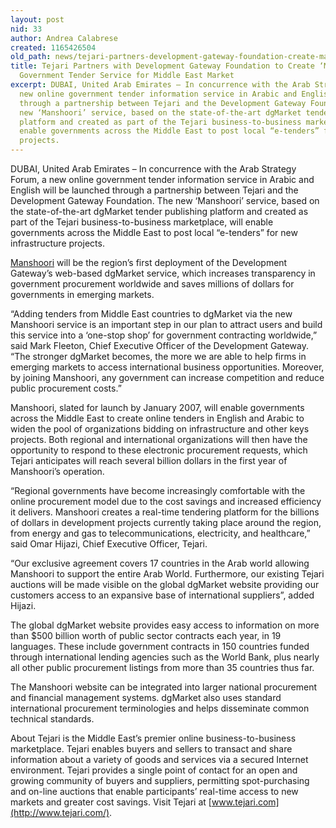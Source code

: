 ```yaml
---
layout: post
nid: 33
author: Andrea Calabrese
created: 1165426504
old_path: news/tejari-partners-development-gateway-foundation-create-manshoori-online-government-tender-servic
title: Tejari Partners with Development Gateway Foundation to Create ‘Manshoori’ Online
  Government Tender Service for Middle East Market
excerpt: DUBAI, United Arab Emirates – In concurrence with the Arab Strategy Forum, a
  new online government tender information service in Arabic and English will be launched
  through a partnership between Tejari and the Development Gateway Foundation. The
  new ‘Manshoori’ service, based on the state-of-the-art dgMarket tender publishing
  platform and created as part of the Tejari business-to-business marketplace, will
  enable governments across the Middle East to post local “e-tenders” for new infrastructure
  projects.
---
```


DUBAI, United Arab Emirates – In concurrence with the Arab Strategy Forum, a new online government tender information service in Arabic and English will be launched through a partnership between Tejari and the Development Gateway Foundation. The new ‘Manshoori’ service, based on the state-of-the-art dgMarket tender publishing platform and created as part of the Tejari business-to-business marketplace, will enable governments across the Middle East to post local “e-tenders” for new infrastructure projects.

[Manshoori](http://www.manshoori.com/) will be the region’s first deployment of the Development Gateway’s web-based dgMarket service, which increases transparency in government procurement worldwide and saves millions of dollars for governments in emerging markets.

“Adding tenders from Middle East countries to dgMarket via the new Manshoori service is an important step in our plan to attract users and build this service into a ‘one-stop shop’ for government contracting worldwide,” said Mark Fleeton, Chief Executive Officer of the Development Gateway. “The stronger dgMarket becomes, the more we are able to help firms in emerging markets to access international business opportunities. Moreover, by joining Manshoori, any government can increase competition and reduce public procurement costs.”

Manshoori, slated for launch by January 2007, will enable governments across the Middle East to create online tenders in English and Arabic to widen the pool of organizations bidding on infrastructure and other keys projects. Both regional and international organizations will then have the opportunity to respond to these electronic procurement requests, which Tejari anticipates will reach several billion dollars in the first year of Manshoori’s operation.

“Regional governments have become increasingly comfortable with the online procurement model due to the cost savings and increased efficiency it delivers. Manshoori creates a real-time tendering platform for the billions of dollars in development projects currently taking place around the region, from energy and gas to telecommunications, electricity, and healthcare,” said Omar Hijazi, Chief Executive Officer, Tejari.

“Our exclusive agreement covers 17 countries in the Arab world allowing Manshoori to support the entire Arab World. Furthermore, our existing Tejari auctions will be made visible on the global dgMarket website providing our customers access to an expansive base of international suppliers”, added Hijazi.

The global dgMarket website provides easy access to information on more than $500 billion worth of public sector contracts each year, in 19 languages. These include government contracts in 150 countries funded through international lending agencies such as the World Bank, plus nearly all other public procurement listings from more than 35 countries thus far.

The Manshoori website can be integrated into larger national procurement and financial management systems. dgMarket also uses standard international procurement terminologies and helps disseminate common technical standards.

About Tejari is the Middle East’s premier online business-to-business marketplace. Tejari enables buyers and sellers to transact and share information about a variety of goods and services via a secured Internet environment. Tejari provides a single point of contact for an open and growing community of buyers and suppliers, permitting spot-purchasing and on-line auctions that enable participants’ real-time access to new markets and greater cost savings. Visit Tejari at [www.tejari.com](http://www.tejari.com/).
